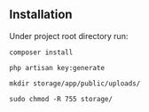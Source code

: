 ## Installation

Under project root directory run:

```
composer install

php artisan key:generate

mkdir storage/app/public/uploads/

sudo chmod -R 755 storage/

```
